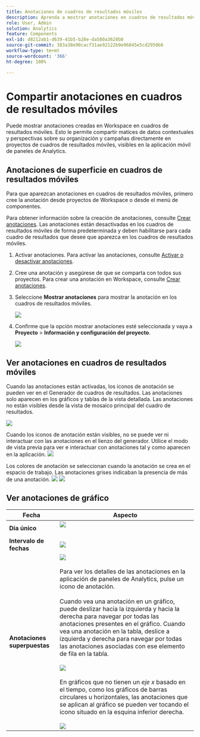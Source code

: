 ```yaml
---
title: Anotaciones de cuadros de resultados móviles
description: Aprenda a mostrar anotaciones en cuadros de resultados móviles.
role: User, Admin
solution: Analytics
feature: Components
exl-id: d8212ab1-d639-41b5-b28e-da580a3628b0
source-git-commit: 383a38e90cacf31ae92122b9e96845e5cd2950b6
workflow-type: tm+mt
source-wordcount: '366'
ht-degree: 100%

---
```



# Compartir anotaciones en cuadros de resultados móviles

Puede mostrar anotaciones creadas en Workspace en cuadros de resultados móviles. Esto le permite compartir matices de datos contextuales y perspectivas sobre su organización y campañas directamente en proyectos de cuadros de resultados móviles, visibles en la aplicación móvil de paneles de Analytics.

## Anotaciones de superficie en cuadros de resultados móviles

Para que aparezcan anotaciones en cuadros de resultados móviles, primero cree la anotación desde proyectos de Workspace o desde el menú de componentes.

Para obtener información sobre la creación de anotaciones, consulte [Crear anotaciones](create-annotations.md). Las anotaciones están desactivadas en los cuadros de resultados móviles de forma predeterminada y deben habilitarse para cada cuadro de resultados que desee que aparezca en los cuadros de resultados móviles.

1. Activar anotaciones. Para activar las anotaciones, consulte [Activar o desactivar anotaciones](overview.md#annotations-on-off).

1. Cree una anotación y asegúrese de que se comparta con todos sus proyectos. Para crear una anotación en Workspace, consulte [Crear anotaciones](create-annotations.md).

1. Seleccione **Mostrar anotaciones** para mostrar la anotación en los cuadros de resultados móviles.

   ![](assets/show-annotations.png)

1. Confirme que la opción mostrar anotaciones esté seleccionada y vaya a **Proyecto** > **Información y configuración del proyecto**.

   ![](assets/project-info-settings.png)

## Ver anotaciones en cuadros de resultados móviles

Cuando las anotaciones están activadas, los iconos de anotación se pueden ver en el Generador de cuadros de resultados. Las anotaciones solo aparecen en los gráficos y tablas de la vista detallada. Las anotaciones no están visibles desde la vista de mosaico principal del cuadro de resultados.

![](assets/view-annotations.png)

Cuando los iconos de anotación están visibles, no se puede ver ni interactuar con las anotaciones en el lienzo del generador. Utilice el modo de vista previa para ver e interactuar con anotaciones tal y como aparecen en la aplicación. ![](assets/preview-icon.png)

Los colores de anotación se seleccionan cuando la anotación se crea en el espacio de trabajo. Las anotaciones grises indicaban la presencia de más de una anotación. ![](assets/gray-annotations1.png) ![](assets/gray-annotations2.png)

## Ver anotaciones de gráfico

| Fecha | Aspecto |
| --- | --- |
| **Día único** | ![](assets/single-day-mobile-annotations.png)<br></br> |
| **Intervalo de fechas** | ![](assets/date-range.png) |
| **Anotaciones superpuestas** | ![](assets/overlapping-annotations.png)<br></br>Para ver los detalles de las anotaciones en la aplicación de paneles de Analytics, pulse un icono de anotación. <br></br>Cuando vea una anotación en un gráfico, puede deslizar hacia la izquierda y hacia la derecha para navegar por todas las anotaciones presentes en el gráfico. Cuando vea una anotación en la tabla, deslice a izquierda y derecha para navegar por todas las anotaciones asociadas con ese elemento de fila en la tabla. <br></br>![](assets/swipe-multiple-annotations.png) <br></br>En gráficos que no tienen un *eje x* basado en el tiempo, como los gráficos de barras circulares u horizontales, las anotaciones que se aplican al gráfico se pueden ver tocando el icono situado en la esquina inferior derecha.<br></br> ![](assets/charts-without-timebase.png) |
